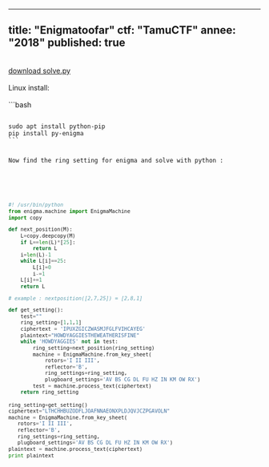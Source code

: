 ----
title: "Enigmatoofar"
ctf: "TamuCTF"
annee: "2018"
published: true
---

<br />
<a href="/writeup-scripts/2017-2018/TamuCTF/enigmatoofar/solve.py">download solve.py</a>
<br />
<br />
Linux install:
<br />
<br />
```bash
<pre><code class="hljs bash">
sudo apt install python-pip
pip install py-enigma
```

Now find the ring setting for enigma and solve with python :
<br />
<br />
```python

#! /usr/bin/python
from enigma.machine import EnigmaMachine
import copy

def next_position(M):
    L=copy.deepcopy(M)
    if L==len(L)*[25]:
        return L
    i=len(L)-1
    while L[i]==25:
        L[i]=0
        i-=1
    L[i]+=1
    return L

# example : nextposition([2,7,25]) = [2,8,1]

def get_setting():
    test=""
    ring_setting=[1,1,1]
    ciphertext = 'IPUXZGICZWASMJFGLFVIHCAYEG'
    plaintext="HOWDYAGGIESTHEWEATHERISFINE"
    while 'HOWDYAGGIES' not in test:
        ring_setting=next_position(ring_setting)
        machine = EnigmaMachine.from_key_sheet(
            rotors='I II III',
            reflector='B',
            ring_settings=ring_setting,
            plugboard_settings='AV BS CG DL FU HZ IN KM OW RX')
        test = machine.process_text(ciphertext)
    return ring_setting
    
ring_setting=get_setting()
ciphertext="LTHCHHBUZODFLJOAFNNAEONXPLDJQVJCZPGAVOLN"
machine = EnigmaMachine.from_key_sheet(
   rotors='I II III',
   reflector='B',
   ring_settings=ring_setting,
   plugboard_settings='AV BS CG DL FU HZ IN KM OW RX')
plaintext = machine.process_text(ciphertext)   
print plaintext
```
